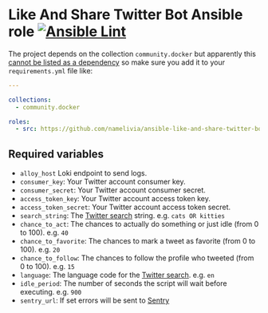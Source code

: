 # Like And Share Twitter Bot Ansible role [![Ansible Lint](https://github.com/namelivia/ansible-like-and-share-twitter-bot/actions/workflows/ansible-lint.yml/badge.svg)](https://github.com/namelivia/ansible-like-and-share-twitter-bot/actions/workflows/ansible-lint.yml)

The project depends on the collection `community.docker` but apparently this [cannot be listed as a dependency](https://github.com/ansible/ansible/issues/62847) so make sure you add it to your `requirements.yml` file like:

```yml
---

collections:
  - community.docker

roles:
  - src: https://github.com/namelivia/ansible-like-and-share-twitter-bot
```

## Required variables

 - `alloy_host` Loki endpoint to send logs.
 - `consumer_key`: Your Twitter account consumer key.
 - `consumer_secret`: Your Twitter account consumer secret.
 - `access_token_key`: Your Twitter account access token key.
 - `access_token_secret`: Your Twitter account access token secret.
 - `search_string`: The [Twitter search](https://help.twitter.com/en/using-twitter/twitter-advanced-search) string. e.g. `cats OR kitties`
 - `chance_to_act`: The chances to actually do something or just idle (from 0 to 100). e.g. `40`
 - `chance_to_favorite`: The chances to mark a tweet as favorite (from 0 to 100). e.g. `20`
 - `chance_to_follow`: The chances to follow the profile who tweeted (from 0 to 100). e.g. `15`
 - `language`: The language code for the [Twitter search](https://help.twitter.com/en/using-twitter/twitter-advanced-search). e.g. `en`
 - `idle_period`: The number of seconds the script will wait before executing. e.g. `900`
 - `sentry_url`: If set errors will be sent to [Sentry](https://sentry.io)
